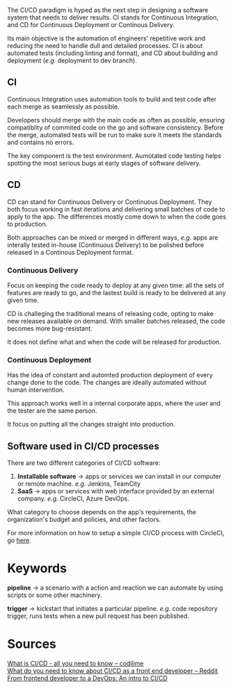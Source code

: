 The CI/CD paradigm is hyped as the next step in designing a software system that needs to deliver results. CI stands for Continuous Integration, and CD for Continuous Deployment or Continous Delivery.

Its main objective is the automation of engineers' repetitive work and reducing the need to handle dull and detailed processes. CI is about automated tests (including linting and format), and CD about building and deployment (*e.g.* deployment to dev branch).

## CI
Continuous Integration uses automation tools to build and test code after each merge as seamlessly as possible.

Developers should merge with the main code as often as possible, ensuring compatiblity of commited code on the go and software consistency. Before the merge, automated tests will be run to make sure it meets the standards and contains no errors.

The key component is the test environment. Aumotated code testing helps spotting the most serious bugs at early stages of software delivery.

## CD
CD can stand for Continuous Delivery or Continuous Deployment. They both focus working in fast iterations and delivering small batches of code to apply to the app. The differences mostly come down to when the code goes to production.

Both approaches can be mixed or merged in different ways, *e.g.* apps are interally tested in-house (Continuous Delivery) to be polished before released in a Continous Deployment format.

### Continuous Delivery
Focus on keeping the code ready to deploy at any given time: all the sets of features are ready to go, and the lastest build is ready to be delivered at any given time.

CD is challeging the traditional means of releasing code, opting to make new releases available on demand. With smaller batches released, the code becomes more bug-resistant.

It does not define what and when the code will be released for production.

### Continuous Deployment
Has the idea of constant and automted production deployment of every change done to the code. The changes are ideally automated without human intervention.

This approach works well in a internal corporate apps, where the user and the tester are the same person.

It focus on putting all the changes straight into production.

## Software used in CI/CD processes
There are two different categories of CI/CD software:
1. __Installable software__ → apps or services we can install in our computer or remote machine. *e.g.* Jenkins, TeamCity
2. __SaaS__ → apps or services with web interface provided by an external company. *e.g.* CircleCI, Azure DevOps.

What category to choose depends on the app's requirements, the organization's budget and policies, and other factors.

For more information on how to setup a simple CI/CD process with CircleCI, go [here](https://blog.logrocket.com/from-front-end-developer-to-a-devops-an-intro-to-ci-cd-7a8a8713fb34/).

# Keywords
__pipeline__ → a scenario with a action and reaction we can automate by using scripts or some other machinery.

__trigger__ → kickstart that initiates a particular pipeline. *e.g.* code repository trigger, runs tests when a new pull request has been published.

# Sources
[What is CI/CD - all you need to know – codilime](https://codilime.com/what-is-ci-cd-all-you-need-to-know/)\
[What do you need to know about CI/CD as a front end developer – Reddit](https://www.reddit.com/r/Frontend/comments/b72gty/what_do_you_need_to_know_about_cicd_as_a_front/?sort=top)\
[From frontend developer to a DevOps: An intro to CI/CD](https://blog.logrocket.com/from-front-end-developer-to-a-devops-an-intro-to-ci-cd-7a8a8713fb34/)